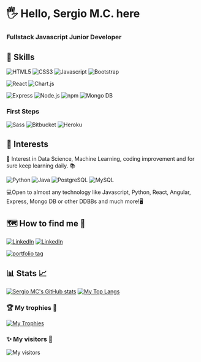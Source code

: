 # 🖐 Hello, Sergio M.C. here
### Fullstack Javascript Junior Developer

## 🔷 Skills

![HTML5](https://img.shields.io/badge/HTML5-E34F26?style=for-the-badge&logo=html5&logoColor=white&labelColor=101010)
![CSS3](https://img.shields.io/badge/CSS3-1572B6?style=for-the-badge&logo=css3&logoColor=white&labelColor=101010)
![Javascript](https://img.shields.io/badge/JavaScript-F7DF1E?style=for-the-badge&logo=javascript&logoColor=white&labelColor=101010)
![Bootstrap](https://img.shields.io/badge/Bootstrap-7952B3?style=for-the-badge&logo=bootstrap&logoColor=white&labelColor=101010)

![React](https://img.shields.io/badge/React-61DAFB?style=for-the-badge&logo=react&logoColor=white&labelColor=101010)
![Chart.js](https://img.shields.io/badge/Chart.js-FF6384?style=for-the-badge&logo=Chart.js&logoColor=white&labelColor=101010)

![Express](https://img.shields.io/badge/Express-000000?style=for-the-badge&logo=express&logoColor=white&labelColor=101010)
![Node.js](https://img.shields.io/badge/Node.JS-339933?style=for-the-badge&logo=node.js&logoColor=white&labelColor=101010)
![npm](https://img.shields.io/badge/npm-CB3837?style=for-the-badge&logo=npm&logoColor=white&labelColor=101010)
![Mongo DB](https://img.shields.io/badge/MongoDB-47A248?style=for-the-badge&logo=mongodb&logoColor=white&labelColor=101010)

### First Steps

![Sass](https://img.shields.io/badge/Sass-CC6699?style=for-the-badge&logo=sass&logoColor=white&labelColor=101010)
![Bitbucket](https://img.shields.io/badge/Bitbucket-0052CC?style=for-the-badge&logo=bitbucket&logoColor=white&labelColor=101010)
![Heroku](https://img.shields.io/badge/Heroku-430098?style=for-the-badge&logo=heroku&logoColor=white&labelColor=101010)


## 🔷 Interests
📍 Interest in Data Science, Machine Learning, coding improvement and for sure keep learning daily. 📚

![Python](https://img.shields.io/badge/Language-Python-3776AB?logo=Python&style=flat?logoColor=flat)
![Java](https://img.shields.io/badge/Language-Java-007396?logo=Java&style=flat)
![PostgreSQL](https://img.shields.io/badge/DDBB-PostgreSQL-336791?logo=PostgreSQL&style=flat)
![MySQL](https://img.shields.io/badge/DDBB-MySQL-4479A1?logo=MySQL&style=flat)

💻Open to almost any technology like Javascript, Python, React, Angular, Express, Mongo DB or other DDBBs and much more!🖥

## 🗺 How to find me 📮

[![LinkedIn](https://img.shields.io/badge/LinkedIn-Sergio_MC_(SPANISH)-0077B5?style=for-the-badge&logo=linkedin&logoColor=white&labelColor=101010)](https://www.linkedin.com/in/sergio-martinez-cuesta)
[![LinkedIn](https://img.shields.io/badge/LinkedIn-Sergio_MC_(ENGLISH)-0077B5?style=for-the-badge&logo=linkedin&logoColor=white&labelColor=101010)](https://www.linkedin.com/in/sergio-martinez-cuesta/?locale=en_US)

<a href="https://ssergiomc.github.io/" target="_blank" ><img src="https://img.shields.io/badge/Portfolio-Sergio_M.C._(ENGLISH)-001db5?style=for-the-badge&logo=GitHub&logoColor=white&labelColor=181717" alt="portfolio tag"></a>

## 📊 Stats 📈

[![Sergio MC's GitHub stats](https://github-readme-stats.vercel.app/api?username=Ssergiomc&show_icons=true&theme=algolia)](https://github.com/anuraghazra/github-readme-stats)
[![My Top Langs](https://github-readme-stats.vercel.app/api/top-langs/?username=Ssergiomc&layout=compact)](https://github.com/anuraghazra/github-readme-stats)

### 🏆 My trophies 🥇

[![My Trophies](https://github-profile-trophy.vercel.app/?username=Ssergiomc&theme=darkhub&column=3&margin-w=15&margin-h=15)](https://github.com/ryo-ma/github-profile-trophy)

### ✨ My visitors 🎢

![My visitors](https://estruyf-github.azurewebsites.net/api/VisitorHit?user=Ssergiomc&repo=github-visitors-badge&countColorcountColor&countColor=%0052CC)
<!---
Ssergiomc/Ssergiomc is a ✨ special ✨ repository because its `README.md` (this file) appears on your GitHub profile.
You can click the Preview link to take a look at your changes.
--->
